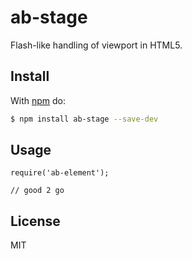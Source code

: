 # ab-stage

Flash-like handling of viewport in HTML5.

## Install

With [npm](http://npmjs.org) do:

```bash
$ npm install ab-stage --save-dev
```

## Usage

	require('ab-element');

	// good 2 go

## License

MIT
